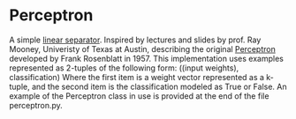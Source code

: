 # Perceptron
A simple [linear separator]([url](https://en.wikipedia.org/wiki/Binary_classification)). Inspired by lectures and slides by prof. Ray Mooney, Univeristy of Texas at Austin, describing the original [Perceptron]([url](https://en.wikipedia.org/wiki/Perceptron)) developed by Frank Rosenblatt in 1957. This implementation uses examples represented as 2-tuples of the following form:
((input weights), classification)
Where the first item is a weight vector represented as a k-tuple, and the second item is the classification modeled as True or False. An example of the Perceptron class in use is provided at the end of the file perceptron.py. 

